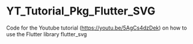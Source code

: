 # YT_Tutorial_Pkg_Flutter_SVG
Code for the Youtube tutorial (https://youtu.be/5AgCs4dzDek) on how to use the Flutter library flutter_svg
